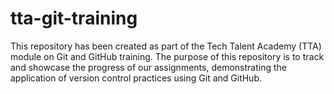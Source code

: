 # tta-git-training
This repository has been created as part of the Tech Talent Academy (TTA) module on Git and GitHub training. The purpose of this repository is to track and showcase the progress of our assignments, demonstrating the application of version control practices using Git and GitHub.
